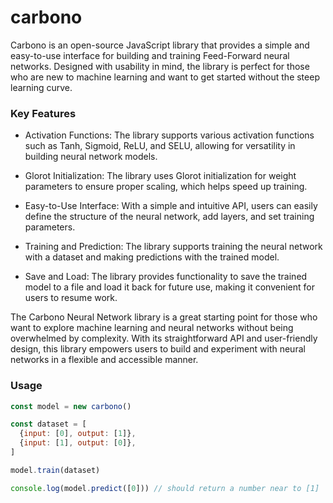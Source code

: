# carbono
Carbono is an open-source JavaScript library that provides a simple and easy-to-use interface for building and training Feed-Forward neural networks. Designed with usability in mind, the library is perfect for those who are new to machine learning and want to get started without the steep learning curve.

### Key Features

- Activation Functions: The library supports various activation functions such as Tanh, Sigmoid, ReLU, and SELU, allowing for versatility in building neural network models.

- Glorot Initialization: The library uses Glorot initialization for weight parameters to ensure proper scaling, which helps speed up training.

- Easy-to-Use Interface: With a simple and intuitive API, users can easily define the structure of the neural network, add layers, and set training parameters.

- Training and Prediction: The library supports training the neural network with a dataset and making predictions with the trained model.

- Save and Load: The library provides functionality to save the trained model to a file and load it back for future use, making it convenient for users to resume work.

The Carbono Neural Network library is a great starting point for those who want to explore machine learning and neural networks without being overwhelmed by complexity. With its straightforward API and user-friendly design, this library empowers users to build and experiment with neural networks in a flexible and accessible manner.

### Usage
``` javascript
const model = new carbono()

const dataset = [
  {input: [0], output: [1]},
  {input: [1], output: [0]},
]

model.train(dataset)

console.log(model.predict([0])) // should return a number near to [1]

```
